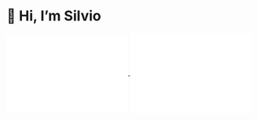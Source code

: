 # 👋 Hi, I’m Silvio

<a href="#">
  <img align="center" width="49%" src="./header-iso-calendar.svg" />
</a>

<a href="#">
  <img align="center" width="49%" src="./habits.svg" />
</a>

